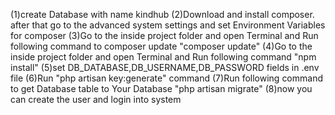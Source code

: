 (1)create Database with name kindhub
(2)Download and install composer. after that go to the advanced system settings and set Environment Variables for composer
(3)Go to the inside project folder and open Terminal and Run following command to composer update
   "composer update"
 (4)Go to the inside project folder and open Terminal and Run following command
    "npm install"
(5)set DB_DATABASE,DB_USERNAME,DB_PASSWORD fields in .env file
(6)Run "php artisan key:generate" command
(7)Run following command to get Database table to Your Database
   "php artisan migrate"
(8)now you can create the user and login into system
